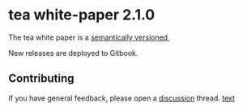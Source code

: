 # tea white-paper 2.1.0

The tea white paper is a [semantically versioned](https://semver.org),

New releases are deployed to Gitbook.

## Contributing

If you have general feedback, please open a [discussion](../../discussions) thread.
[text](https://forum.tea.xyz/t/staking-reward-and-earn/11694) 